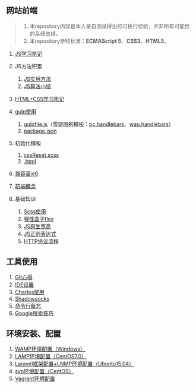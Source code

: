 ## 网站前端

>1. 本repository内容是本人亲自测试得出的可执行经验，并非所有可能性的系统总结。
>2. 本repository参照标准：**ECMAScript 5**、**CSS3**、**HTML5**。

1. [JS学习笔记](./网站前端/JS学习笔记)
2. JS方法积累

    1. [JS实用方法](./网站前端/JS方法积累/实用方法)
    2. [JS算法小结](./网站前端/JS方法积累/算法小结)
3. [HTML+CSS学习笔记](./网站前端/HTML+CSS学习笔记)
4. [gulp使用](./网站前端/gulp使用)

    1. [gulpfile.js](./网站前端/gulp使用/tools/gulpfile.js)（雪碧图的模板：[pc.handlebars](./网站前端/gulp使用/tools/pc.handlebars)、[wap.handlebars](./网站前端/gulp使用/tools/wap.handlebars)）
    2. [package.json](./网站前端/gulp使用/tools/package.json)
5. 初始化模板
        
    1. [cssReset.scss](./网站前端/初始化模板/cssReset.scss)
    2. [.html](./网站前端/初始化模板/html.html)
6. [兼容至ie6](./网站前端/兼容至ie6)
7. [前端概念](./网站前端/前端概念)
8. 基础知识

    1. [Scss使用](./网站前端/Scss使用)
    2. [弹性盒子flex](./网站前端/HTML+CSS学习笔记/弹性盒子.md)
    3. [JS原生宽高](./网站前端/JS学习笔记/JS原生宽高.md)
    4. [JS正则表达式](./网站前端/JS正则表达式)
    5. [HTTP协议流程](./网站前端/HTTP协议流程)

## 工具使用
1. [Git心得](./工具使用/Git心得)
2. [IDE设置](./工具使用/IDE设置)
3. [Charles使用](./工具使用/Charles使用)
4. [Shadowsocks](./工具使用/Shadowsocks)
5. [命令行备忘](./工具使用/命令行备忘)
6. [Google搜索技巧](./工具使用/Google搜索技巧)

## 环境安装、配置
1. [WAMP环境配置（Windows）](./环境安装、配置/WAMP环境配置（Windows）)
2. [LAMP环境配置（CentOS7.0）](./环境安装、配置/LAMP环境配置（CentOS7.0）)
3. [Laravel框架配置+LNMP环境配置（Ubuntu15.04）](./环境安装、配置/Laravel框架配置+LNMP环境配置（Ubuntu15.04）)
4. [svn环境配置（CentOS）](./环境安装、配置/svn环境配置（CentOS）)
5. [Vagrant环境配置](./环境安装、配置/Vagrant环境配置)